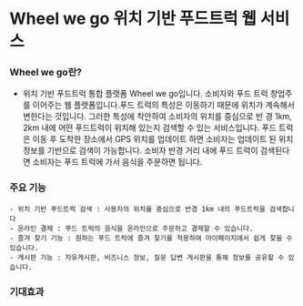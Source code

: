 # Wheel we go 위치 기반 푸드트럭 웹 서비스

### Wheel we go란?
  - 위치 기반 푸드트럭 통합 플랫폼 Wheel we go입니다. 소비자와 푸드 트럭 창업주를 이어주는 웹 플랫폼입니다.푸드 트럭의 특성은 이동하기 때문에 위치가 계속해서 변한다는 것입니다. 그러한 특성에 착안하여 소비자의 위치를 중심으로 반 경 1km, 2km 내에 어떤 푸드트럭이 위치해 있는지 검색할 수 있는 서비스입니다. 푸드 트럭은 이동 후 도착한 장소에서 GPS 위치를 업데이트 하면 소비자는 업데이트 된 위치 정보를 기반으로 검색이 가능합니다. 소비자 반경 거리 내에 푸드 트럭이 검색된다면 소비자는 푸드 트럭에 가서 음식을 주문하면 됩니다. 


### 주요 기능
    - 위치 기반 푸드트럭 검색 : 사용자의 위치를 중심으로 반경 1km 내의 푸드트럭을 검색합니다
    - 온라인 결제 : 푸드 트럭의 음식을 온라인으로 주문하고 결제할 수 있습니다.
    - 즐겨 찾기 기능 : 원하는 푸드 트럭에 즐겨 찾기를 적용하여 마이페이지에서 쉽게 찾을 수 있습니다.
    - 게시판 기능 : 자유게시판, 비즈니스 정보, 질문 답변 게시판을 통해 정보를 공유할 수 있습니다.

### 기대효과
    

